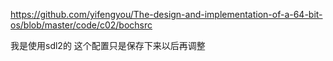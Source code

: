 https://github.com/yifengyou/The-design-and-implementation-of-a-64-bit-os/blob/master/code/c02/bochsrc

我是使用sdl2的
这个配置只是保存下来以后再调整